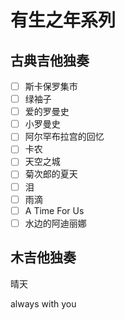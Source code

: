 # 有生之年系列

## 古典吉他独奏

- [ ] 斯卡保罗集市
- [ ] 绿袖子
- [ ] 爱的罗曼史
- [ ] 小罗曼史
- [ ] 阿尔罕布拉宫的回忆
- [ ] 卡农
- [ ] 天空之城
- [ ] 菊次郎的夏天
- [ ] 泪
- [ ] 雨滴
- [ ] A Time For Us
- [ ] 水边的阿迪丽娜

## 木吉他独奏

晴天

always with you